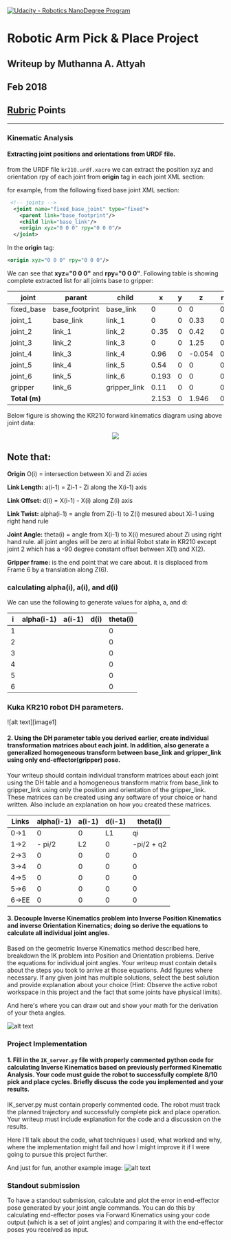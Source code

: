 [![Udacity - Robotics NanoDegree Program](https://s3-us-west-1.amazonaws.com/udacity-robotics/Extra+Images/RoboND_flag.png)](https://www.udacity.com/robotics)
# Robotic Arm Pick & Place Project

## Writeup by Muthanna A. Attyah
## Feb 2018

[//]: # (Image References)

[image2]: ./misc_images/misc3.png
[image3]: ./misc_images/misc2.png

## [Rubric](https://review.udacity.com/#!/rubrics/972/view) Points
---

### Kinematic Analysis

#### Extracting joint positions and orientations from URDF file.

from the URDF file `kr210.urdf.xacro` we can extract the position xyz and orientation rpy of each joint from **origin** tag in each joint XML section:

for example, from the following fixed base joint XML section:

```xml
 <!-- joints -->
  <joint name="fixed_base_joint" type="fixed">
    <parent link="base_footprint"/>
    <child link="base_link"/>
    <origin xyz="0 0 0" rpy="0 0 0"/>
  </joint>
```
In the **origin** tag:
```xml
<origin xyz="0 0 0" rpy="0 0 0"/>
```
We can see that **xyz="0 0 0"** and **rpy="0 0 0"**. Following table is showing complete extracted list for all joints base to gripper:

joint | parant | child | x | y | z | r | p | y |
--- | --- | --- | --- | --- | --- | --- | --- | --- |
fixed_base | base_footprint | base_link | 0 | 0 | 0 | 0 | 0 | 0 |
joint_1 | base_link | link_1 | 0 | 0 | 0.33 | 0 | 0 | 0 |
joint_2 | link_1 | link_2 | 0 .35| 0 | 0.42 | 0 | 0 | 0 |
joint_3 | link_2 | link_3 | 0 | 0 | 1.25 | 0 | 0 | 0 |
joint_4 | link_3 | link_4 | 0.96 | 0 | -0.054 | 0 | 0 | 0 |
joint_5 | link_4 | link_5 | 0.54 | 0 | 0 | 0 | 0 | 0 |
joint_6 | link_5 | link_6 | 0.193 | 0 | 0 | 0 | 0 | 0 |
gripper | link_6 | gripper_link | 0.11 | 0 | 0 | 0 | 0 | 0 |
**Total (m)** |  |  | 2.153 | 0 | 1.946 | 0 | 0 | 0 |

Below figure is showing the KR210 forward kinematics diagram using above joint data:

<p align="center"> <img src="./misc_images/KR210_FK.jpg"> </p>

Note that:
---
**Origin** O(i) = intersection between Xi and Zi axies

**Link Length:** a(i-1) = Zi-1 - Zi along the X(i-1) axis

**Link Offset:** d(i) = X(i-1) - X(i) along Z(i) axis

**Link Twist:** alpha(i-1) = angle from Z(i-1) to Z(i) mesured about Xi-1 using right hand rule

**Joint Angle:** theta(i) = angle from X(i-1) to X(i) mesured about Zi using right hand rule. all joint angles will be zero at initial Robot state in KR210 except joint 2 which has a -90 degree constant offset between X(1) and X(2).

**Gripper frame:** is the end point that we care about. it is displaced from Frame 6 by a translation along Z(6).


### calculating alpha(i), a(i), and d(i)

We can use the following to generate values for alpha, a, and d:







i | alpha(i-1) | a(i-1) | d(i) | theta(i) |
--- | --- | --- | --- | --- |
1 |  |  |  | 0 |
2 |  |  |  | 0 |
3 |  |  |  | 0 |
4 |  |  |  | 0 |
5 |  |  |  | 0 |
6 |  |  |  | 0 |

### Kuka KR210 robot DH parameters.

![alt text][image1]

#### 2. Using the DH parameter table you derived earlier, create individual transformation matrices about each joint. In addition, also generate a generalized homogeneous transform between base_link and gripper_link using only end-effector(gripper) pose.


Your writeup should contain individual transform matrices about each joint using the DH table and a homogeneous transform matrix from base_link to gripper_link using only the position and orientation of the gripper_link. These matrices can be created using any software of your choice or hand written. Also include an explanation on how you created these matrices.


Links | alpha(i-1) | a(i-1) | d(i-1) | theta(i)
--- | --- | --- | --- | ---
0->1 | 0 | 0 | L1 | qi
1->2 | - pi/2 | L2 | 0 | -pi/2 + q2
2->3 | 0 | 0 | 0 | 0
3->4 |  0 | 0 | 0 | 0
4->5 | 0 | 0 | 0 | 0
5->6 | 0 | 0 | 0 | 0
6->EE | 0 | 0 | 0 | 0


#### 3. Decouple Inverse Kinematics problem into Inverse Position Kinematics and inverse Orientation Kinematics; doing so derive the equations to calculate all individual joint angles.

Based on the geometric Inverse Kinematics method described here, breakdown the IK problem into Position and Orientation problems. Derive the equations for individual joint angles. Your writeup must contain details about the steps you took to arrive at those equations. Add figures where necessary. If any given joint has multiple solutions, select the best solution and provide explanation about your choice (Hint: Observe the active robot workspace in this project and the fact that some joints have physical limits).


And here's where you can draw out and show your math for the derivation of your theta angles. 

![alt text][image2]

### Project Implementation

#### 1. Fill in the `IK_server.py` file with properly commented python code for calculating Inverse Kinematics based on previously performed Kinematic Analysis. Your code must guide the robot to successfully complete 8/10 pick and place cycles. Briefly discuss the code you implemented and your results. 

IK_server.py must contain properly commented code. The robot must track the planned trajectory and successfully complete pick and place operation. Your writeup must include explanation for the code and a discussion on the results.

Here I'll talk about the code, what techniques I used, what worked and why, where the implementation might fail and how I might improve it if I were going to pursue this project further.  

And just for fun, another example image:
![alt text][image3]


### Standout submission

To have a standout submission, calculate and plot the error in end-effector pose generated by your joint angle commands. You can do this by calculating end-effector poses via Forward Kinematics using your code output (which is a set of joint angles) and comparing it with the end-effector poses you received as input.
